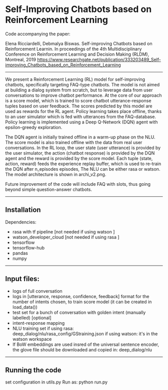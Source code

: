 # Self-Improving Chatbots based on Reinforcement Learning

Code accompanying the paper:

Elena Ricciardelli, Debmalya Biswas. Self-improving Chatbots based on Reinforcement Learnin. In proceedings of the 4th Multidisciplinary Conference on Reinforcement Learning and Decision Making (RLDM), Montreal, 2019
https://www.researchgate.net/publication/333203489_Self-improving_Chatbots_based_on_Reinforcement_Learning

-------------------------------------------------------------------

We present a Reinforcement Learning (RL) model for self-improving chatbots, specifically targeting FAQ-type chatbots. The model is not aimed at building a dialog system from scratch, but to leverage data from user conversations to improve chatbot performance. At the core of our approach is a score model, which is trained to score chatbot utterance-response tuples based on user feedback. The scores predicted by this model are used as rewards for the RL agent. Policy learning takes place offline, thanks to an user simulator which is fed with utterances from the FAQ-database. Policy learning is implemented using a Deep Q-Network (DQN) agent with epsilon-greedy exploration.

The DQN agent is initially trained offline in a warm-up phase on the NLU. The score model is also trained offline with the data  from real user conversations. In the RL loop, the user state (user utterance) is provided by the user simulator, the action (chatbot response) is provided by the DQN agent and the reward is provided by the score model. Each tuple (state, action, reward) feeds the experience replay buffer, which is used to re-train the DQN after n_episodes episodes,
The NLU can be either rasa or watson. The model architecture is shown in archi_v2.png.

Future improvement of the code will include  FAQ with slots, thus going beyond simple question-answer chatbots. 

-----------------------------------------
Installation
-----------------------------------------

Dependencies:
- rasa with tf pipeline [not needed if using watson ]
- watson_developer_cloud [not needed if using rasa ]
- tensorflow
- tensorflow-hub
- pandas
- numpy

-------------------------------------------
Input files:
------------------------------------------------
- logs of  full conversation
- logs in [utterance, response, confidence, feedback] format for the number of intents chosen, to train score model (it can be created in load_data())
- test set for a bunch of conversation with golden intent (manually labelled) [optional]
- intent-response mapping
- NLU training set
  if using rasa:  deep_dialog/nlu/rasa_config/GStraining.json
  if using watson: it's in the watson workspace
- If BoW embeddings are used insred of the universal sentence encoder, the glove file should be downloaded and copied in: deep_dialog/nlu

-------------------------------------------
Running the code
-----------------------------------------------
set configuration in utils.py
Run as:
python run.py

